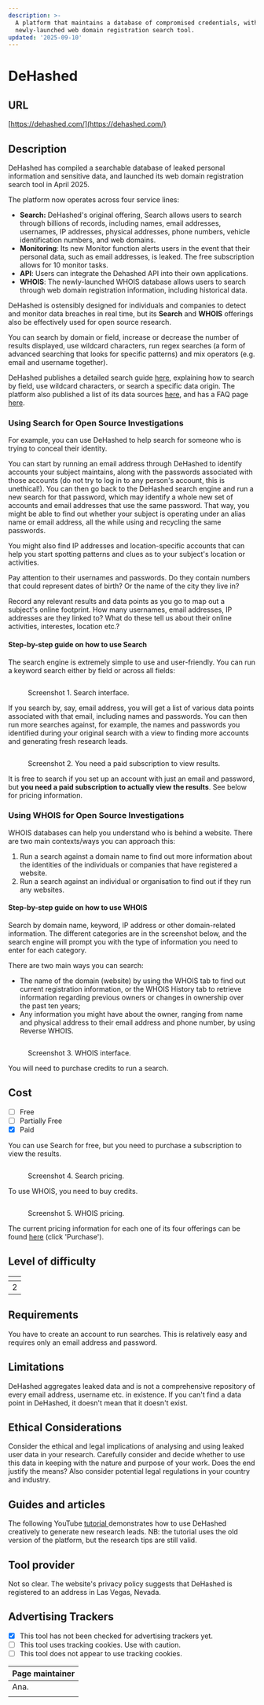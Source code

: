 ```yaml
---
description: >-
  A platform that maintains a database of compromised credentials, with a
  newly-launched web domain registration search tool.
updated: '2025-09-10'
---
```


# DeHashed

## URL

[https://dehashed.com/](https://dehashed.com/)

## Description

DeHashed has compiled a searchable database of leaked personal information and sensitive data, and launched its web domain registration search tool in April 2025.

The platform now operates across four service lines:

* **Search:** DeHashed's original offering, Search allows users to search through billions of records, including names, email addresses, usernames, IP addresses, physical addresses, phone numbers, vehicle identification numbers, and web domains.
* **Monitoring**: Its new Monitor function alerts users in the event that their personal data, such as email addresses, is leaked. The free subscription allows for 10 monitor tasks.
* **API**: Users can integrate the Dehashed API into their own applications.
* **WHOIS**: The newly-launched WHOIS database allows users to search through web domain registration information, including historical data.

DeHashed is ostensibly designed for individuals and companies to detect and monitor data breaches in real time, but its **Search** and **WHOIS** offerings also be effectively used for open source research.

You can search by domain or field, increase or decrease the number of results displayed, use wildcard characters, run regex searches (a form of advanced searching that looks for specific patterns) and mix operators (e.g. email and username together).

DeHashed publishes a detailed search guide [here](https://app.dehashed.com/documentation/search-guide), explaining how to search by field, use wildcard characters, or search a specific data origin. The platform also published a list of its data sources [here](https://dehashed.com/data-wells), and has a FAQ page [here](https://app.dehashed.com/documentation/faq).

### Using Search for Open Source Investigations

For example, you can use DeHashed to help search for someone who is trying to conceal their identity.

You can start by running an email address through DeHashed to identify accounts your subject maintains, along with the passwords associated with those accounts (do not try to log in to any person's account, this is unethical!). You can then go back to the DeHashed search engine and run a new search for that password, which may identify a whole new set of accounts and email addresses that use the same password. That way, you might be able to find out whether your subject is operating under an alias name or email address, all the while using and recycling the same passwords.

You might also find IP addresses and location-specific accounts that can help you start spotting patterns and clues as to your subject's location or activities.

Pay attention to their usernames and passwords. Do they contain numbers that could represent dates of birth? Or the name of the city they live in?

Record any relevant results and data points as you go to map out a subject's online footprint. How many usernames, email addresses, IP addresses are they linked to? What do these tell us about their online activities, interestes, location etc.?

#### Step-by-step guide on how to use Search

The search engine is extremely simple to use and user-friendly. You can run a keyword search either by field or across all fields:

<figure><img src=".gitbook/assets/image (2).png" alt=""><figcaption><p>Screenshot 1. Search interface.</p></figcaption></figure>

If you search by, say, email address, you will get a list of various data points associated with that email, including names and passwords. You can then run more searches against, for example, the names and passwords you identified during your original search with a view to finding more accounts and generating fresh research leads.

<figure><img src=".gitbook/assets/image (3).png" alt=""><figcaption><p>Screenshot 2. You need a paid subscription to view results.</p></figcaption></figure>

It is free to search if you set up an account with just an email and password, but **you need a paid subscription to actually view the results**. See below for pricing information.

### Using WHOIS for Open Source Investigations

WHOIS databases can help you understand who is behind a website. There are two main contexts/ways you can approach this:

1. Run a search against a domain name to find out more information about the identities of the individuals or companies that have registered a website.
2. Run a search against an individual or organisation to find out if they run any websites.

#### Step-by-step guide on how to use WHOIS

Search by domain name, keyword, IP address or other domain-related information. The different categories are in the screenshot below, and the search engine will prompt you with the type of information you need to enter for each category.

There are two main ways you can search:

* The name of the domain (website) by using the WHOIS tab to find out current registration information, or the WHOIS History tab to retrieve information regarding previous owners or changes in ownership over the past ten years;
* Any information you might have about the owner, ranging from name and physical address to their email address and phone number, by using Reverse WHOIS.

<figure><img src=".gitbook/assets/image (4).png" alt=""><figcaption><p>Screenshot 3. WHOIS interface.</p></figcaption></figure>

You will need to purchase credits to run a search.

## Cost

* [ ] Free
* [ ] Partially Free
* [x] Paid

You can use Search for free, but you need to purchase a subscription to view the results.

<figure><img src=".gitbook/assets/image.png" alt=""><figcaption><p>Screenshot 4. Search pricing.</p></figcaption></figure>

To use WHOIS, you need to buy credits.

<figure><img src=".gitbook/assets/image (1).png" alt=""><figcaption><p>Screenshot 5. WHOIS pricing.</p></figcaption></figure>

The current pricing information for each one of its four offerings can be found [here](https://app.dehashed.com/subscriptions) (click 'Purchase').

## Level of difficulty

<table><thead><tr><th data-type="rating" data-max="5"></th></tr></thead><tbody><tr><td>2</td></tr></tbody></table>

## Requirements

You have to create an account to run searches. This is relatively easy and requires only an email address and password.

## Limitations

DeHashed aggregates leaked data and is not a comprehensive repository of every email address, username etc. in existence. If you can't find a data point in DeHashed, it doesn't mean that it doesn't exist.

## Ethical Considerations

Consider the ethical and legal implications of analysing and using leaked user data in your research. Carefully consider and decide whether to use this data in keeping with the nature and purpose of your work. Does the end justify the means? Also consider potential legal regulations in your country and industry.

## Guides and articles

The following YouTube [tutorial ](https://www.youtube.com/watch?v=UeI7wEdLPn8)demonstrates how to use DeHashed creatively to generate new research leads. NB: the tutorial uses the old version of the platform, but the research tips are still valid.

## Tool provider

Not so clear. The website's privacy policy suggests that DeHashed is registered to an address in Las Vegas, Nevada.

## Advertising Trackers

* [x] This tool has not been checked for advertising trackers yet.
* [ ] This tool uses tracking cookies. Use with caution.
* [ ] This tool does not appear to use tracking cookies.

| Page maintainer |
| --------------- |
| Ana.            |
|                 |
